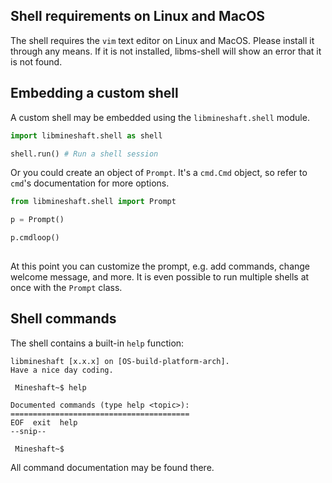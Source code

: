 ## Shell requirements on Linux and MacOS
The shell requires the `vim` text editor on Linux and MacOS. Please install it through any means. If it is not installed, libms-shell will show an error that it is not found.

## Embedding a custom shell
A custom shell may be embedded using the `libmineshaft.shell` module. 
```python
import libmineshaft.shell as shell

shell.run() # Run a shell session
```

Or you could create an object of `Prompt`. It's a `cmd.Cmd` object, so refer to `cmd`'s documentation for more options.
```python
from libmineshaft.shell import Prompt

p = Prompt()

p.cmdloop()
 
```



At this point you can customize the prompt, e.g. add commands, change welcome message, and more.
It is even possible to run multiple shells at once with the `Prompt` class.



## Shell commands 
The shell contains a built-in `help` function:



```
libmineshaft [x.x.x] on [OS-build-platform-arch].
Have a nice day coding.

 Mineshaft~$ help

Documented commands (type help <topic>):
========================================
EOF  exit  help
--snip--

 Mineshaft~$ 
```

All command documentation may be found there.
